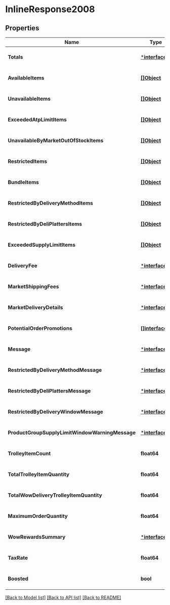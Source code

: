 # InlineResponse2008

## Properties
Name | Type | Description | Notes
------------ | ------------- | ------------- | -------------
**Totals** | [***interface{}**](interface{}.md) |  | [optional] [default to null]
**AvailableItems** | [**[]Object**](.md) |  | [optional] [default to null]
**UnavailableItems** | [**[]Object**](.md) |  | [optional] [default to null]
**ExceededAtpLimitItems** | [**[]Object**](.md) |  | [optional] [default to null]
**UnavailableByMarketOutOfStockItems** | [**[]Object**](.md) |  | [optional] [default to null]
**RestrictedItems** | [**[]Object**](.md) |  | [optional] [default to null]
**BundleItems** | [**[]Object**](.md) |  | [optional] [default to null]
**RestrictedByDeliveryMethodItems** | [**[]Object**](.md) |  | [optional] [default to null]
**RestrictedByDeliPlattersItems** | [**[]Object**](.md) |  | [optional] [default to null]
**ExceededSupplyLimitItems** | [**[]Object**](.md) |  | [optional] [default to null]
**DeliveryFee** | [***interface{}**](interface{}.md) |  | [optional] [default to null]
**MarketShippingFees** | [***interface{}**](interface{}.md) |  | [optional] [default to null]
**MarketDeliveryDetails** | [***interface{}**](interface{}.md) |  | [optional] [default to null]
**PotentialOrderPromotions** | [**[]interface{}**](interface{}.md) |  | [optional] [default to null]
**Message** | [***interface{}**](interface{}.md) |  | [optional] [default to null]
**RestrictedByDeliveryMethodMessage** | [***interface{}**](interface{}.md) |  | [optional] [default to null]
**RestrictedByDeliPlattersMessage** | [***interface{}**](interface{}.md) |  | [optional] [default to null]
**RestrictedByDeliveryWindowMessage** | [***interface{}**](interface{}.md) |  | [optional] [default to null]
**ProductGroupSupplyLimitWindowWarningMessage** | [***interface{}**](interface{}.md) |  | [optional] [default to null]
**TrolleyItemCount** | **float64** |  | [optional] [default to null]
**TotalTrolleyItemQuantity** | **float64** |  | [optional] [default to null]
**TotalWowDeliveryTrolleyItemQuantity** | **float64** |  | [optional] [default to null]
**MaximumOrderQuantity** | **float64** |  | [optional] [default to null]
**WowRewardsSummary** | [***interface{}**](interface{}.md) |  | [optional] [default to null]
**TaxRate** | **float64** |  | [optional] [default to null]
**Boosted** | **bool** |  | [optional] [default to null]

[[Back to Model list]](../README.md#documentation-for-models) [[Back to API list]](../README.md#documentation-for-api-endpoints) [[Back to README]](../README.md)

